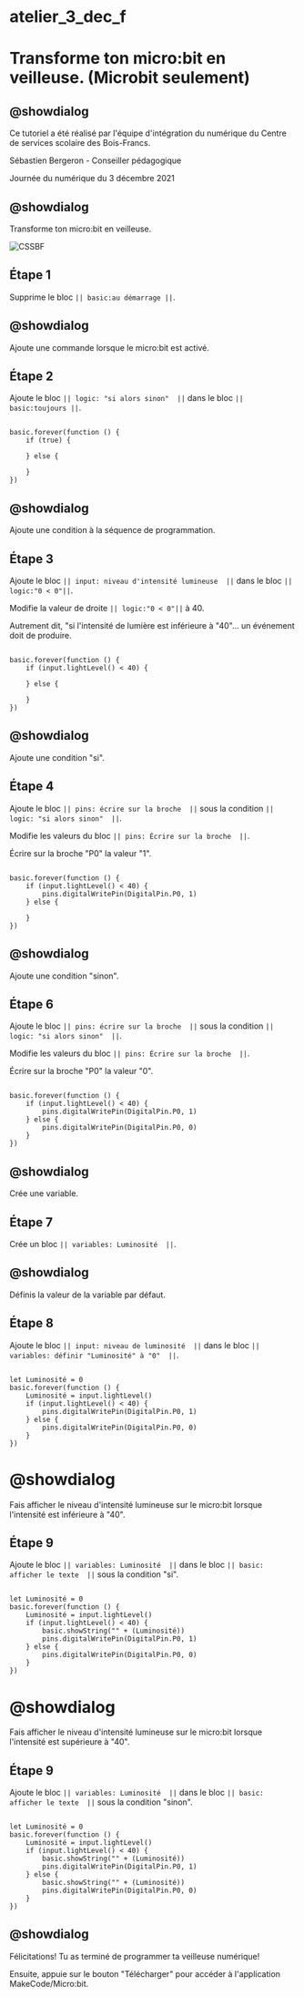# atelier_3_dec_f

# Transforme ton micro:bit en veilleuse. (Microbit seulement)

## @showdialog 

Ce tutoriel a été réalisé par l'équipe d'intégration du numérique du Centre de services scolaire des Bois-Francs. 

Sébastien Bergeron - Conseiller pédagogique 

Journée du numérique du 3 décembre 2021

## @showdialog 

Transforme ton micro:bit en veilleuse.
 
![CSSBF](https://github.com/sbergeroncp/mon-makecode/blob/master/atelier_c_7.jpg?raw=true) 

## Étape 1 

Supprime le bloc ``|| basic:au démarrage ||``. 


## @showdialog 

Ajoute une commande lorsque le micro:bit est activé. 

## Étape 2 

 Ajoute le bloc ``|| logic: "si alors sinon"  ||`` dans le bloc ``|| basic:toujours ||``. 
 

```blocks 

basic.forever(function () {
    if (true) {
    	
    } else {
    	
    }
})

``` 

## @showdialog 

Ajoute une condition à la séquence de programmation.   

## Étape 3 
 
Ajoute le bloc ``|| input: niveau d'intensité lumineuse  ||`` dans le bloc ``|| logic:"0 < 0"||``. 
 
Modifie la valeur de droite ``|| logic:"0 < 0"||`` à 40.

Autrement dit, "si l'intensité de lumière est inférieure à "40"... un événement doit de produire.
 
```blocks 

basic.forever(function () {
    if (input.lightLevel() < 40) {
    	
    } else {
    	
    }
})

``` 

## @showdialog 

Ajoute une condition "si".   

## Étape 4 
 
Ajoute le bloc ``|| pins: écrire sur la broche  ||`` sous la condition ``|| logic: "si alors sinon"  ||``. 
 
Modifie les valeurs du bloc ``|| pins: Écrire sur la broche  ||``.

Écrire sur la broche "P0" la valeur "1".

 
```blocks 

basic.forever(function () {
    if (input.lightLevel() < 40) {
        pins.digitalWritePin(DigitalPin.P0, 1)
    } else {
    	
    }
})

``` 

## @showdialog 

Ajoute une condition "sinon".   

## Étape 6 
 
Ajoute le bloc ``|| pins: écrire sur la broche  ||`` sous la condition ``|| logic: "si alors sinon"  ||``. 
 
Modifie les valeurs du bloc ``|| pins: Écrire sur la broche  ||``.

Écrire sur la broche "P0" la valeur "0".

 
```blocks 

basic.forever(function () {
    if (input.lightLevel() < 40) {
        pins.digitalWritePin(DigitalPin.P0, 1)
    } else {
        pins.digitalWritePin(DigitalPin.P0, 0)
    }
})

``` 

## @showdialog 

Crée une variable.   

## Étape 7 
 
Crée un bloc ``|| variables: Luminosité  ||``.
 
 
## @showdialog 

Définis la valeur de la variable par défaut.   

## Étape 8
 
Ajoute le bloc ``|| input: niveau de luminosité  ||`` dans le bloc ``|| variables: définir "Luminosité" à "0"  ||``.

```blocks 

let Luminosité = 0
basic.forever(function () {
    Luminosité = input.lightLevel()
    if (input.lightLevel() < 40) {
        pins.digitalWritePin(DigitalPin.P0, 1)
    } else {
        pins.digitalWritePin(DigitalPin.P0, 0)
    }
})

``` 

# @showdialog 

Fais afficher le niveau d'intensité lumineuse sur le micro:bit lorsque l'intensité est inférieure à "40".    

## Étape 9
 
Ajoute le bloc ``|| variables: Luminosité  ||`` dans le bloc ``|| basic: afficher le texte  ||`` sous la condition "si".

```blocks 

let Luminosité = 0
basic.forever(function () {
    Luminosité = input.lightLevel()
    if (input.lightLevel() < 40) {
        basic.showString("" + (Luminosité))
        pins.digitalWritePin(DigitalPin.P0, 1)
    } else {
        pins.digitalWritePin(DigitalPin.P0, 0)
    }
})

``` 

# @showdialog 

Fais afficher le niveau d'intensité lumineuse sur le micro:bit lorsque l'intensité est supérieure à "40".    

## Étape 9
 
Ajoute le bloc ``|| variables: Luminosité  ||`` dans le bloc ``|| basic: afficher le texte  ||`` sous la condition "sinon".

```blocks 

let Luminosité = 0
basic.forever(function () {
    Luminosité = input.lightLevel()
    if (input.lightLevel() < 40) {
        basic.showString("" + (Luminosité))
        pins.digitalWritePin(DigitalPin.P0, 1)
    } else {
        basic.showString("" + (Luminosité))
        pins.digitalWritePin(DigitalPin.P0, 0)
    }
})

``` 

## @showdialog 

Félicitations! Tu as terminé de programmer ta veilleuse numérique! 

Ensuite, appuie sur le bouton "Télécharger" pour accéder à l'application MakeCode/Micro:bit.

